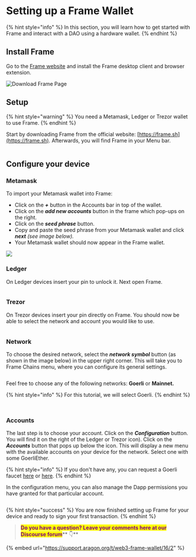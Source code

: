 # Setting up a Frame Wallet

{% hint style="info" %}
In this section, you will learn how to get started with Frame and interact with a DAO using a hardware wallet.
{% endhint %}

## **Install Frame**

Go to the [Frame website](https://frame.sh) and install the Frame desktop client and browser extension.

![Download Frame Page](https://d33v4339jhl8k0.cloudfront.net/docs/assets/5c98a4fe0428633d2cf3fcf7/images/5d8bcfb504286364bc8f9089/file-RW9LeLOUHS.png)

## Setup

{% hint style="warning" %}
You need a Metamask, Ledger or Trezor wallet to use Frame.
{% endhint %}

Start by downloading Frame from the official website: [https://frame.sh](https://frame.sh). Afterwards, you will find Frame in your Menu bar.

<figure><img src="../.gitbook/assets/frame-intro.gif" alt=""><figcaption></figcaption></figure>

## Configure your device <a href="#configure-your-device" id="configure-your-device"></a>

### **Metamask**

To import your Metamask wallet into Frame:

* Click on the _**+**_ button in the Accounts bar in top of the wallet.
* Click on the _**add new accounts**_ button in the frame which pop-ups on the right.
* Click on the _**seed phrase**_ button.
* Copy and paste the seed phrase from your Metamask wallet and click _**next** (see image below)._
* Your Metamask wallet should now appear in the Frame wallet.

![](<../.gitbook/assets/Screenshot 2022-02-23 at 17.04.36.png>)

### **Ledger**

On Ledger devices insert your pin to unlock it. Next open Frame.

<figure><img src="../.gitbook/assets/frame-ledger.gif" alt=""><figcaption></figcaption></figure>

### **Trezor**

On Trezor devices insert your pin directly on Frame. You should now be able to select the network and account you would like to use.

<figure><img src="../.gitbook/assets/frame-trezor.gif" alt=""><figcaption></figcaption></figure>

### **Network**

To choose the desired network, select the _**network symbol**_ button (as shown in the image below) in the upper right corner. This will take you to Frame Chains menu, where you can configure its general settings.

<figure><img src="../.gitbook/assets/Schermata 2022-10-24 alle 11.21.11.png" alt=""><figcaption></figcaption></figure>

Feel free to choose any of the following networks: **Goerli** or **Mainnet.**

{% hint style="info" %}
For this tutorial, we will select Goerli.
{% endhint %}

<figure><img src="../.gitbook/assets/Schermata 2022-10-24 alle 11.24.19.png" alt=""><figcaption></figcaption></figure>



<figure><img src="../.gitbook/assets/Schermata 2022-10-24 alle 11.27.32.png" alt=""><figcaption></figcaption></figure>

### **Accounts**

The last step is to choose your account. Click on the _**Configuration**_ button. You will find it on the right of the Ledger or Trezor icon). Click on the _**Accounts**_ button that pops up below the icon. This will display a new menu with the available accounts on your device for the network. Select one with some GoerliEther.

{% hint style="info" %}
If you don't have any, you can request a Goerli faucet [here](https://goerli-faucet.mudit.blog/) or [here](https://fauceth.komputing.org/?chain=5).
{% endhint %}

In the configuration menu, you can also manage the Dapp permissions you have granted for that particular account.&#x20;

<figure><img src="../.gitbook/assets/frame-accounts.gif" alt=""><figcaption></figcaption></figure>

{% hint style="success" %}
You are now finished setting up Frame for your device and ready to sign your first transaction.
{% endhint %}

> <mark style="color:purple;">**Do you have a question? Leave your comments here at our Discourse forum**</mark>** 👇**

{% embed url="https://support.aragon.org/t/web3-frame-wallet/16/2" %}
